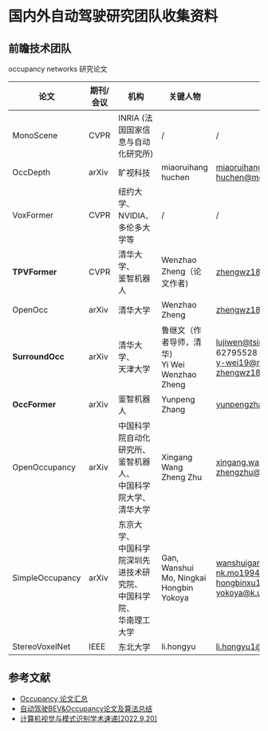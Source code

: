 # 国内外自动驾驶研究团队收集资料

## 前瞻技术团队

occupancy networks 研究论文

| 论文                  | 期刊/会议 | 机构                                                                               | 关键人物                                               | 联系方式                                                                                                      | 备注                                            |
| --------------------- | --------- | ---------------------------------------------------------------------------------- | ------------------------------------------------------ | ------------------------------------------------------------------------------------------------------------- | ----------------------------------------------- |
| MonoScene             | CVPR      | INRIA (法国国家信息与自动化研究所)                                                 | /                                                      | /                                                                                                             | 2022                                            |
| OccDepth              | arXiv     | 旷视科技                                                                           | miaoruihang<br />huchen                                | miaoruihang@megvii.com<br />huchen@megvii.com                                                                 | 2023                                            |
| VoxFormer             | CVPR      | 纽约大学、<br />NVIDIA、<br />多伦多大学等                                         | /                                                      | /                                                                                                             | 2023                                            |
| **TPVFormer**   | CVPR      | 清华大学、<br />鉴智机器人                                                         | Wenzhao Zheng（论文作者)                               | zhengwz18@mails.tsinghua.edu.cn                                                                               | 2023，https://wzzheng.net/                      |
| OpenOcc               | arXiv     | 清华大学                                                                           | Wenzhao Zheng                                          | zhengwz18@mails.tsinghua.edu.cn                                                                               | 2023，https://wzzheng.net/                      |
| **SurroundOcc** | arXiv     | 清华大学、<br />天津大学                                                           | 鲁继文（作者导师，清华)<br />Yi Wei<br />Wenzhao Zheng | lujiwen@tsinghua.edu.cn，010-62795528<br />y-wei19@mails.tsinghua.edu.cn<br />zhengwz18@mails.tsinghua.edu.cn | 2023，<br />TPVFormer系列的工作，<br />在其之后 |
| **OccFormer**   | arXiv     | 鉴智机器人                                                                         | Yunpeng Zhang                                          | yunpengzhang97@gmail.com                                                                                      | 2023                                            |
| OpenOccupancy         | arXiv     | 中国科学院自动化研究所、<br />鉴智机器人、<br />中国科学院大学、<br />清华大学     | Xingang Wang<br />Zheng Zhu                            | xingang.wang@ia.ac.cn<br />zhengzhu@ieee.org                                                                  | 2023                                            |
| SimpleOccupancy       | arXiv     | 东京大学、<br />中国科学院深圳先进技术研究院、<br />中国科学院、<br />华南理工大学 | Gan, Wanshui<br />Mo, Ningkai<br />Hongbin<br />Yokoya | wanshuigan@gmail.com<br />nk.mo19941001@gmail.com<br />hongbinxu1013@gmail.com<br />yokoya@k.u − tokyo.ac.jp | 2023                                            |
| StereoVoxelNet        | IEEE      | 东北大学                                                                           | li.hongyu                                              | li.hongyu1@northeastern.edu                                                                                   | 2023                                            |

## 参考文献

* [Occupancy 论文汇总](https://zhuanlan.zhihu.com/p/620907153)
* [自动驾驶BEV&amp;Occupancy论文及算法总结](https://zhuanlan.zhihu.com/p/624241501)
* [计算机视觉与模式识别学术速递[2022.9.20]](https://zhuanlan.zhihu.com/p/566275828)
